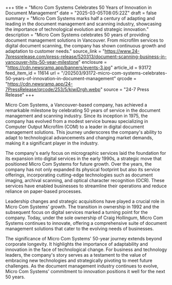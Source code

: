 +++
title = "Micro Com Systems Celebrates 50 Years of Innovation in Document Management"
date = "2025-03-05T08:05:22Z"
draft = false
summary = "Micro Com Systems marks half a century of adapting and leading in the document management and scanning industry, showcasing the importance of technological evolution and strategic innovation."
description = "Micro Com Systems celebrates 50 years of providing document management solutions in Vancouver. From microfilm services to digital document scanning, the company has shown continuous growth and adaptation to customer needs."
source_link = "https://www.24-7pressrelease.com/press-release/520313/document-scanning-business-in-vancouver-hits-50-year-milestone"
enclosure = "https://cdn.newsramp.app/banners/events-3.jpg"
article_id = 93172
feed_item_id = 11614
url = "/202503/93172-micro-com-systems-celebrates-50-years-of-innovation-in-document-management"
qrcode = "https://cdn.newsramp.app/24-7PressRelease/qrcode/253/5/kiwiDrgh.webp"
source = "24-7 Press Release"
+++

<p>Micro Com Systems, a Vancouver-based company, has achieved a remarkable milestone by celebrating 50 years of service in the document management and scanning industry. Since its inception in 1975, the company has evolved from a modest service bureau specializing in Computer Output Microfilm (COM) to a leader in digital document management solutions. This journey underscores the company's ability to adapt to technological advancements and changing market demands, making it a significant player in the industry.</p><p>The company's early focus on micrographic services laid the foundation for its expansion into digital services in the early 1990s, a strategic move that positioned Micro Com Systems for future growth. Over the years, the company has not only expanded its physical footprint but also its service offerings, incorporating cutting-edge technologies such as document imaging, archival scanning, and optical character recognition (OCR). These services have enabled businesses to streamline their operations and reduce reliance on paper-based processes.</p><p>Leadership changes and strategic acquisitions have played a crucial role in Micro Com Systems' growth. The transition in ownership in 1992 and the subsequent focus on digital services marked a turning point for the company. Today, under the sole ownership of Craig Hollingum, Micro Com Systems continues to innovate, offering a comprehensive suite of document management solutions that cater to the evolving needs of businesses.</p><p>The significance of Micro Com Systems' 50-year journey extends beyond corporate longevity. It highlights the importance of adaptability and innovation in the face of technological change. For business and technology leaders, the company's story serves as a testament to the value of embracing new technologies and strategically pivoting to meet future challenges. As the document management industry continues to evolve, Micro Com Systems' commitment to innovation positions it well for the next 50 years.</p>